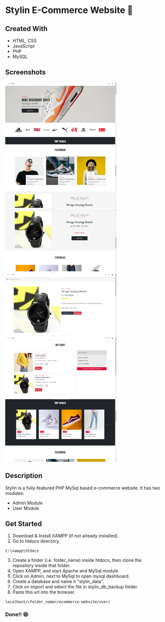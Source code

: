 # Stylin E-Commerce Website 🛒

## Created With 

- HTML, CSS
- JavaScript
- PHP
- MySQL

## Screenshots 
<p>
<img src="project_images/ecom project (1).png" height=200/>
<img src="project_images/ecom project (2).png" height=200/>
<img src="project_images/ecom project (3).png" height=200/>
<img src="project_images/ecom project (6).png" height=200/>
<img src="project_images/ecom project (7).png" height=200/>
<img src="project_images/ecom project (8).png" height=200/>
</p>

## Description

Stylin is a fully-featured PHP MySql based e-commerce website. 
It has two modules:
- Admin Module
- User Module

## Get Started

1. Download & Install XAMPP (if not already installed).
2. Go to htdocs directory.
```
C:\xampp\htdocs
```
3. Create a folder (i.e. folder_name) inside htdocs, then clone the repository inside that folder.
4. Open XAMPP, and start Apache and MySql module.
5. Click on Admin, next to MySql to open mysql dashboard.
6. Create a database and name it "stylin_data".
7. Click on import and select the file in stylin_db_backup folder.
8. Paste this url into the browser.
```
localhost/<folder_name>/ecommerce-website/user/
```
### Done!! 😄
